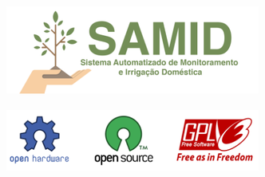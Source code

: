 ![alt tag](https://raw.githubusercontent.com/danfragoso/SAMID/master/images/logo.png)
##
##
![alt tag](https://raw.githubusercontent.com/danfragoso/SAMID/master/images/opensource.png)
